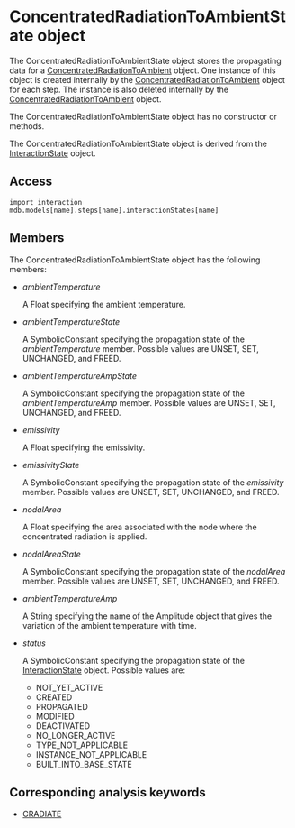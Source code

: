 # ConcentratedRadiationToAmbientState object

The ConcentratedRadiationToAmbientState object stores the propagating data for a [ConcentratedRadiationToAmbient](https://help.3ds.com/2022/english/DSSIMULIA_Established/SIMACAEKERRefMap/simaker-c-concentratedradiationtoambientpyc.htm?ContextScope=all) object. One instance of this object is created internally by the [ConcentratedRadiationToAmbient](https://help.3ds.com/2022/english/DSSIMULIA_Established/SIMACAEKERRefMap/simaker-c-concentratedradiationtoambientpyc.htm?ContextScope=all) object for each step. The instance is also deleted internally by the [ConcentratedRadiationToAmbient](https://help.3ds.com/2022/english/DSSIMULIA_Established/SIMACAEKERRefMap/simaker-c-concentratedradiationtoambientpyc.htm?ContextScope=all) object.

The ConcentratedRadiationToAmbientState object has no constructor or methods.

The ConcentratedRadiationToAmbientState object is derived from the [InteractionState](https://help.3ds.com/2022/english/DSSIMULIA_Established/SIMACAEKERRefMap/simaker-c-interactionstatepyc.htm?ContextScope=all) object.

## Access

```
import interaction
mdb.models[name].steps[name].interactionStates[name]
```

## Members

The ConcentratedRadiationToAmbientState object has the following members:

- *ambientTemperature*

  A Float specifying the ambient temperature.

- *ambientTemperatureState*

  A SymbolicConstant specifying the propagation state of the *ambientTemperature* member. Possible values are UNSET, SET, UNCHANGED, and FREED.

- *ambientTemperatureAmpState*

  A SymbolicConstant specifying the propagation state of the *ambientTemperatureAmp* member. Possible values are UNSET, SET, UNCHANGED, and FREED.

- *emissivity*

  A Float specifying the emissivity.

- *emissivityState*

  A SymbolicConstant specifying the propagation state of the *emissivity* member. Possible values are UNSET, SET, UNCHANGED, and FREED.

- *nodalArea*

  A Float specifying the area associated with the node where the concentrated radiation is applied.

- *nodalAreaState*

  A SymbolicConstant specifying the propagation state of the *nodalArea* member. Possible values are UNSET, SET, UNCHANGED, and FREED.

- *ambientTemperatureAmp*

  A String specifying the name of the Amplitude object that gives the variation of the ambient temperature with time.

- *status*

  A SymbolicConstant specifying the propagation state of the [InteractionState](https://help.3ds.com/2022/english/DSSIMULIA_Established/SIMACAEKERRefMap/simaker-c-interactionstatepyc.htm?ContextScope=all) object. Possible values are:

  - NOT_YET_ACTIVE
  - CREATED
  - PROPAGATED
  - MODIFIED
  - DEACTIVATED
  - NO_LONGER_ACTIVE
  - TYPE_NOT_APPLICABLE
  - INSTANCE_NOT_APPLICABLE
  - BUILT_INTO_BASE_STATE



## Corresponding analysis keywords

- [CRADIATE](https://help.3ds.com/2022/english/DSSIMULIA_Established/SIMACAEKEYRefMap/simakey-r-cradiate.htm?ContextScope=all#simakey-r-cradiate)